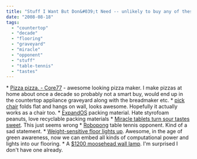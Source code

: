 ```yaml
---
title: "Stuff I Want But Don&#039;t Need -- unlikely to buy any of these"
date: "2008-08-18"
tags: 
  - "countertop"
  - "decade"
  - "flooring"
  - "graveyard"
  - "miracle"
  - "opponent"
  - "stuff"
  - "table-tennis"
  - "tastes"
---
```


\* [Pizza pizza. - Core77](http://www.core77.com/blog/object_culture/pizza_pizza_10838.asp) - awesome looking pizza maker. I make pizzas at home about once a decade so probably not a smart buy, would end up in the countertop appliance graveyard along with the breadmaker etc. \* [pick chair](http://www.core77.com/blog/object_culture/pick_chair_folds_flatter_than_my_wallet_10841.asp) folds flat and hangs on wall, looks awesome. Hopefully it actually works as a chair too. \* [ExpandOS](http://www.kk.org/cooltools/archives/002985.php) packing material. Hate styrofoam peanuts, love recyclable packing materials \* [Miracle tablets turn sour tastes sweet](http://www.coolest-gadgets.com/20080813/miracle-berry-fruit-tablets-turn-sour-into-sweet/). This just seems wrong \* [Robopong](http://www.crunchgear.com/2008/08/13/robopong-lets-you-play-friendless-table-tennis/) table tennis opponent. Kind of a sad statement. \* [Weight-sensitive floor lights up](http://www.crunchgear.com/2008/08/13/weight-sensitive-floor-lights-up-where-you-step-on-it-looks-futuristic/). Awesome, in the age of green awareness, now we can embed all kinds of computational power and lights into our flooring. \* A [$1200 moosehead wall lamp](http://www.coolest-gadgets.com/20080813/the-moo-wall-lamp-%E2%80%93-a-modern-twist-to-hunting/). I'm surprised I don't have one already.
